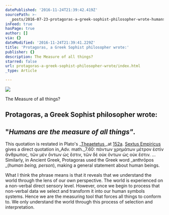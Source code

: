 ```yaml
---
datePublished: '2016-11-24T21:39:42.419Z'
sourcePath: >-
  _posts/2016-07-23-protagoras-a-greek-sophist-philosopher-wrote-humans-are-th.md
inFeed: true
hasPage: true
author: []
via: {}
dateModified: '2016-11-24T21:39:41.229Z'
title: 'Protagoras, a Greek Sophist philosopher wrote:'
publisher: {}
description: The Measure of all things?
starred: false
url: protagoras-a-greek-sophist-philosopher-wrote/index.html
_type: Article

---
```

![](https://the-grid-user-content.s3-us-west-2.amazonaws.com/cc728c5f-16c8-4813-a8da-4d6786a807a4.jpg)

The Measure of all things?

## Protagoras, a Greek Sophist philosopher wrote:

## **"**_**Humans are the measure of all things"**_.

This quotation is restated in Plato's _[Theaetetus ][0]_at [152a][1]. [Sextus Empiricus ][2]gives a direct quotation in_Adv. math._7.60: πάντων χρημάτων μέτρον ἐστὶν ἄνθρωπος, τῶν μὲν ὄντων ὡς ἔστιν, τῶν δὲ οὐκ ὄντων ὡς οὐκ ἔστιν. ... Similarly, in Ancient Greek, Protagoras used the Greek word _anthrōpos _(_human being, person_), making a general statement about human beings.

What I think the phrase means is that it reveals that we understand the world through the lens of our own perspective. The world is experienced on a non-verbal direct sensory level. However, once we begin to process that non-verbal data we select and transform it into our human symbols systems. Hence we are the measuring tool that forces all things to conform to. We only understand the world through this process of selection and interpretation.

[0]: https://en.wikipedia.org/wiki/Theaetetus_(dialogue) "Theaetetus (dialogue)"
[1]: http://www.perseus.tufts.edu/cgi-bin/ptext?lookup=Plat.+Theaet.+152a
[2]: https://en.wikipedia.org/wiki/Sextus_Empiricus "Sextus Empiricus"